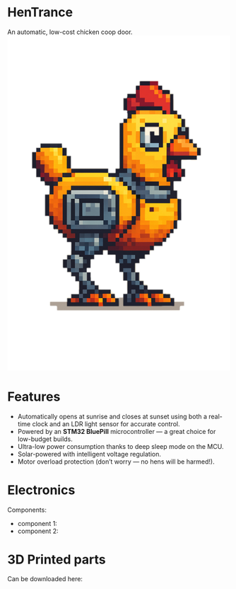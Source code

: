 # HenTrance
An automatic, low-cost chicken coop door.
![Robot pollo](images/Chicken.png)
# Features
- Automatically opens at sunrise and closes at sunset using both a real-time clock and an LDR light sensor for accurate control.
- Powered by an **STM32 BluePill** microcontroller — a great choice for low-budget builds.
- Ultra-low power consumption thanks to deep sleep mode on the MCU.
- Solar-powered with intelligent voltage regulation.
- Motor overload protection (don’t worry — no hens will be harmed!).

# Electronics
Components:
- component 1:
- component 2:

# 3D Printed parts
Can be downloaded here: 
